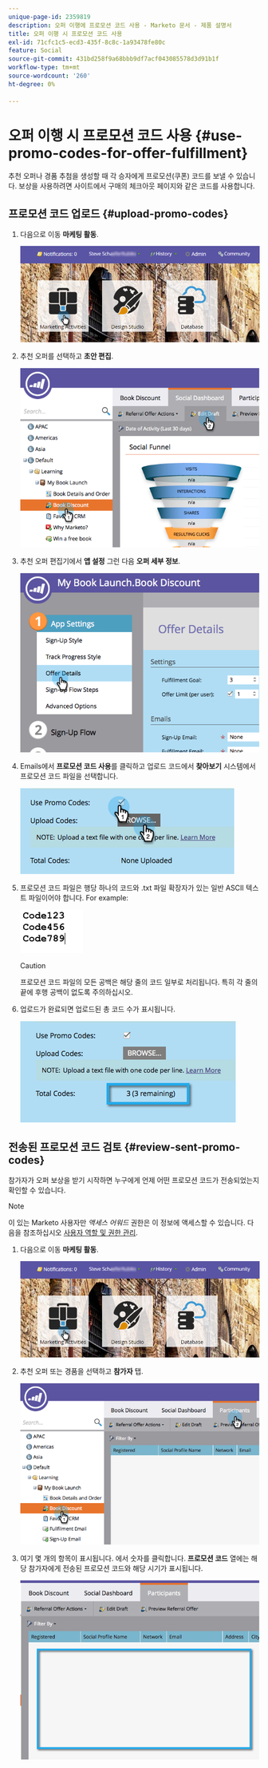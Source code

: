 ```yaml
---
unique-page-id: 2359819
description: 오퍼 이행에 프로모션 코드 사용 - Marketo 문서 - 제품 설명서
title: 오퍼 이행 시 프로모션 코드 사용
exl-id: 71cfc1c5-ecd3-435f-8c8c-1a93478fe80c
feature: Social
source-git-commit: 431bd258f9a68bbb9df7acf043085578d3d91b1f
workflow-type: tm+mt
source-wordcount: '260'
ht-degree: 0%

---
```


# 오퍼 이행 시 프로모션 코드 사용 {#use-promo-codes-for-offer-fulfillment}

추천 오퍼나 경품 추첨을 생성할 때 각 승자에게 프로모션(쿠폰) 코드를 보낼 수 있습니다. 보상을 사용하려면 사이트에서 구매의 체크아웃 페이지와 같은 코드를 사용합니다.

## 프로모션 코드 업로드 {#upload-promo-codes}

1. 다음으로 이동 **마케팅 활동**.

   ![](assets/login-marketing-activities-2.png)

1. 추천 오퍼를 선택하고 **초안 편집**.

   ![](assets/image2015-4-22-11-3a16-3a45.png)

1. 추천 오퍼 편집기에서 **앱 설정** 그런 다음 **오퍼 세부 정보**.

   ![](assets/image2015-4-22-11-3a23-3a39.png)

1. Emails에서 **프로모션 코드 사용**&#x200B;를 클릭하고 업로드 코드에서 **찾아보기** 시스템에서 프로모션 코드 파일을 선택합니다.

   ![](assets/image2015-4-22-12-3a52-3a43.png)

1. 프로모션 코드 파일은 행당 하나의 코드와 .txt 파일 확장자가 있는 일반 ASCII 텍스트 파일이어야 합니다. For example:

   ![](assets/image2015-4-22-13-3a2-3a23.png)

   >[!CAUTION]
   >
   >프로모션 코드 파일의 모든 공백은 해당 줄의 코드 일부로 처리됩니다. 특히 각 줄의 끝에 후행 공백이 없도록 주의하십시오.

1. 업로드가 완료되면 업로드된 총 코드 수가 표시됩니다.

   ![](assets/image2015-4-22-13-3a8-3a31.png)

## 전송된 프로모션 코드 검토 {#review-sent-promo-codes}

참가자가 오퍼 보상을 받기 시작하면 누구에게 언제 어떤 프로모션 코드가 전송되었는지 확인할 수 있습니다.

>[!NOTE]
>
>이 있는 Marketo 사용자만 _액세스 어워드_ 권한은 이 정보에 액세스할 수 있습니다. 다음을 참조하십시오  [사용자 역할 및 권한 관리](/help/marketo/product-docs/administration/users-and-roles/managing-user-roles-and-permissions.md).

1. 다음으로 이동 **마케팅 활동**.

   ![](assets/login-marketing-activities-2.png)

1. 추천 오퍼 또는 경품을 선택하고 **참가자** 탭.

   ![](assets/image2015-4-22-11-3a36-3a22.png)

1. 여기 몇 개의 항목이 표시됩니다. 에서 숫자를 클릭합니다. **프로모션 코드** 열에는 해당 참가자에게 전송된 프로모션 코드와 해당 시기가 표시됩니다.

   ![](assets/image2015-4-22-11-3a36-3a43.png)

